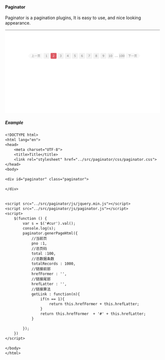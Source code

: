 #### Paginator
Paginator is a pagination plugins, It is easy to use, and nice looking appearance.

![](https://github.com/maweiyi/paginator/blob/master/paginator.png)

##### Example

```
<!DOCTYPE html>
<html lang="en">
<head>
    <meta charset="UTF-8">
    <title>Title</title>
    <link rel="stylesheet" href="../src/paginator/css/paginator.css">
</head>
<body>

<div id="paginator" class="paginator">

</div>


<script src="../src/paginator/js/jquery.min.js"></script>
<script src="../src/paginator/js/paginator.js"></script>
<script>
    $(function () {
        var s = $('#cur').val();
        console.log(s);
        paginator.generPageHtml({
            //当前页
            pno :1,
            //总页码
            total :100,
            //总数据条数
            totalRecords : 1000,
            //链接前部
            hrefFormer : '',
            //链接尾部
            hrefLatter : '',
            //链接算法
            getLink : function(n){
                if(n == 1){
                    return this.hrefFormer + this.hrefLatter;
                }
                return this.hrefFormer  + '#' + this.hrefLatter;
            }

        });
    })
</script>

</body>
</html>

```
